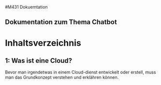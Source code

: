 #M431 Dokuemtation 

## Dokumentation zum Thema Chatbot 

# Inhaltsverzeichnis




## 1: Was ist eine Cloud? 
Bevor man irgendetwas in einem Cloud-dienst entwickelt oder erstell, muss man das Grundkonzept verstehen und erklähren können. 
 